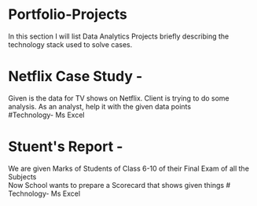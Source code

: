 # Portfolio-Projects
In this section I will list Data Analytics Projects briefly describing the technology stack used to solve cases.

# Netflix Case Study - 
Given is the data for TV shows on Netflix. Client is trying to do some analysis. As an analyst, help it                                     with the given data points		
                      #Technology- Ms Excel

# Stuent's Report - 
We are given Marks of Students of Class 6-10 of their Final Exam of all the Subjects			
Now School wants to prepare a Scorecard that shows given things
                      # Technology- Ms Excel
